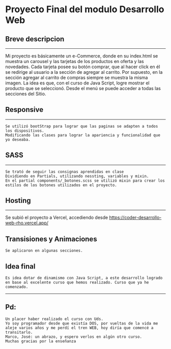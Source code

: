 # Proyecto Final del modulo Desarrollo Web

## Breve descripcion
***
Mi proyecto es básicamente un e-Commerce, donde en su index.html se muestra un carousel y las tarjetas de los productos en oferta y las novedades.
    Cada tarjeta posee su botón comprar, que al hacer click en él se redirige al usuario a la sección de agregar al carrito. 
    Por supuesto, en la sección agregar al carrito de compras siempre se muestra la misma imagen. La idea es que, con el curso de Java Script, logre mostrar el producto que se seleccionó.
    Desde el menú se puede acceder a todas las secciones del Sitio.

## Responsive
***
    Se utilizó bootStrap para lograr que las paginas se adapten a todos los dispositivos.
    Modificando las clases para lograr la apariencia y funcionalidad que yo deseaba.

## SASS
***
    Se trató de seguir las consignas aprendidas en clase
    Dividiendo en Partials, utilizando nessting, variables y mixin.
    En el partial components/_botones.scss se utilizó mixin para crear los estilos de los botones utilizados en el proyecto.


## Hosting
***
 Se subió el proyecto a Vercel, accediendo desde https://coder-desarrollo-web-rho.vercel.app/

## Transisiones y Animaciones
    Se aplicaron en algunas secciones.

## Idea final
    Es idea dotar de dinamismo con Java Script, a este desarrollo logrado en base al excelente curso que hemos realizado. Curso que ya he comenzado.
***

## Pd:
    Un placer haber realizado el curso con Uds.
    Yo soy programador desde que existía DOS, por vueltas de la vida me aleje varios años y me perdí el tren WEB, hoy diría que comencé a transitarlo.
    Marco, José: un abrazo, y espero verlos en algún otro curso.
    Muchas gracias por la enseñanza




